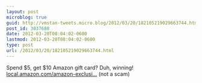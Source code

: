 ```yaml
---
layout: post
microblog: true
guid: http://vmstan-tweets.micro.blog/2012/03/20/182105219029663744.html
post_id: 3037688
date: 2012-03-20T08:04:02-0600
lastmod: 2012-03-20T08:04:02-0600
type: post
url: /2012/03/20/182105219029663744.html
---
```

Spend $5, get $10 Amazon gift card? Duh, winning! <a href="http://local.amazon.com/amazon-exclusive/B007KCX25Q?cid=share_tw">local.amazon.com/amazon-exclusi…</a> (not a scam)

